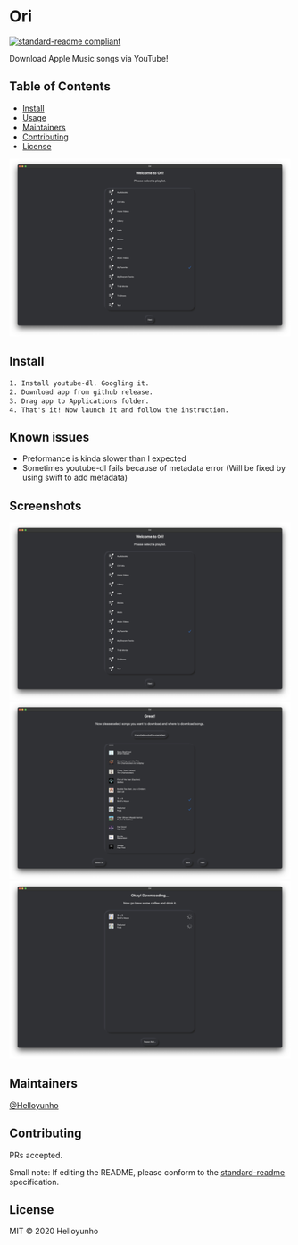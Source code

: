 # Ori

[![standard-readme compliant](https://img.shields.io/badge/standard--readme-OK-green.svg?style=flat-square)](https://github.com/RichardLitt/standard-readme)

Download Apple Music songs via YouTube!

## Table of Contents

- [Install](#install)
- [Usage](#known-issues)
- [Maintainers](#maintainers)
- [Contributing](#contributing)
- [License](#license)

[![Main screen](/images/screenshot1.png)](#)

## Install

```
1. Install youtube-dl. Googling it.
2. Download app from github release.
3. Drag app to Applications folder.
4. That's it! Now launch it and follow the instruction.
```

## Known issues

- Preformance is kinda slower than I expected
- Sometimes youtube-dl fails because of metadata error (Will be fixed by using swift to add metadata)

## Screenshots

[![Playlist selection](/images/screenshot1.png)](#)
[![Song selection](/images/screenshot2.png)](#)
[![Downloading indicators](/images/screenshot3.png)](#)

## Maintainers

[@Helloyunho](https://github.com/Helloyunho)

## Contributing

PRs accepted.

Small note: If editing the README, please conform to the [standard-readme](https://github.com/RichardLitt/standard-readme) specification.

## License

MIT © 2020 Helloyunho
